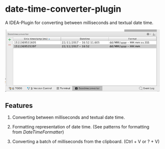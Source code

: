 # date-time-converter-plugin

A IDEA-Plugin for converting between milliseconds and textual date time.

![Screenshot](screenshot.png)

## Features

1. Converting between milliseconds and textual date time.

2. Formatting representation of date time. (See patterns for formatting from _DateTimeFormatter_)

3. Converting a batch of milliseconds from the clipboard. (Ctrl + V or ? + V)
